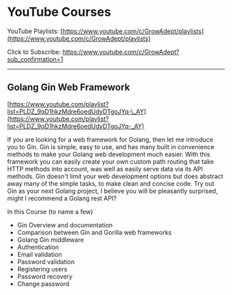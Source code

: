 # YouTube Courses

YouTube Playlists: [https://www.youtube.com/c/GrowAdept/playlists](https://www.youtube.com/c/GrowAdept/playlists)

Click to Subscribe: [https://www.youtube.com/c/GrowAdept?sub_confirmation=1
](https://www.youtube.com/c/GrowAdept?sub_confirmation=1)

---

## Golang Gin Web Framework

[https://www.youtube.com/playlist?list=PLDZ_9qD1hkzMdre6oedUdyDTgoJYq-\_AY](https://www.youtube.com/playlist?list=PLDZ_9qD1hkzMdre6oedUdyDTgoJYq-_AY)

If you are looking for a web framework for Golang, then let me introduce you to Gin. Gin is simple, easy to use, and has many built in convenience methods to make your Golang web development much easier. With this framework you can easily create your own custom path routing that take HTTP methods into account, was well as easily serve data via its API methods. Gin doesn't limit your web development options but does abstract away many of the simple tasks, to make clean and concise code. Try out Gin as your next Golang project, I believe you will be pleasantly surprised, might I recommend a Golang rest API?

In this Course (to name a few)

- Gin Overview and documentation
- Comparison between Gin and Gorilla web frameworks
- Golang Gin middleware
- Authentication
- Email validation
- Password validation
- Registering users
- Password recovery
- Change password
